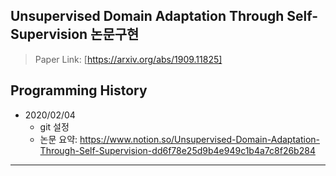 ## Unsupervised Domain Adaptation Through Self-Supervision 논문구현

    
> Paper Link: [https://arxiv.org/abs/1909.11825]

## Programming History
* 2020/02/04
    * git 설정
    * 논문 요약: https://www.notion.so/Unsupervised-Domain-Adaptation-Through-Self-Supervision-dd6f78e25d9b4e949c1b4a7c8f26b284

<hr/>


<br>
